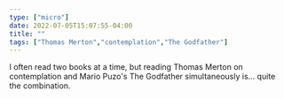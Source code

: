 ```yaml
---
type: ["micro"]
date: 2022-07-05T15:07:55-04:00
title: ""
tags: ["Thomas Merton","contemplation","The Godfather"]
---
```

I often read two books at a time, but reading Thomas Merton on contemplation and Mario Puzo's The Godfather simultaneously is... quite the combination.
